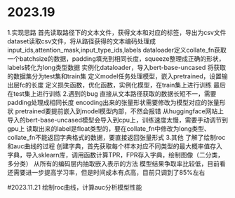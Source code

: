 # 2023.19
1.实现思路
  首先读取路径下的文本文件，获得文本和对应的标签，导出为csv文件
  dataset读取csv文件，将从路径获得的文本编码处理成input_ids,attention_mask,input_type_ids,labels
  dataloader定义collate_fn获取一个batchsize的数据，padding填充到相同长度，squeeze整理成正确的形状，labels转化为long类型数据
  实例化dataloader，导入bert-base-uncased
  将获取的数据集分为test集和train集
  定义model任务处理模型，嵌入pretrained，设置输出层fc的长度
  定义损失函数，优化函数，实例化模型，在train集上进行训练
  最后在test集上进行训练
2.遇到的bug
  直接从文本路径获取的数据长短不一，需要padding处理成相同长度
  encoding出来的张量形状需要修改为模型对应的张量形状
  pretrained要提前嵌入到model模型内部，不然会报错
  从huggingface网站上导入的bert-base-uncased模型会导入到cpu上，训练速度太慢，需要手动调节到gpu上
  读取出来的label是float类型的，要在collate_fn中修改为long类型、
  collate_fn不能返回字典格式的数据，要直接返回张量形式
3.其他
  了解了绘制roc和auc曲线的过程
      创建字典，首先获取每个样本对应不同类型的最大概率值存入字典，导入sklearn库，调用函数计算TPR，FPR存入字典，绘制图像（二分类，多分类）
  从所有的编码层内抽取嵌入表示的方法
  模型结果争取率比较低，目前看还需要进一步提高学习率，但是时间成本有点高，目前只调到了85%左右
  
#2023.11.21
绘制roc曲线，计算auc分析模型性能
